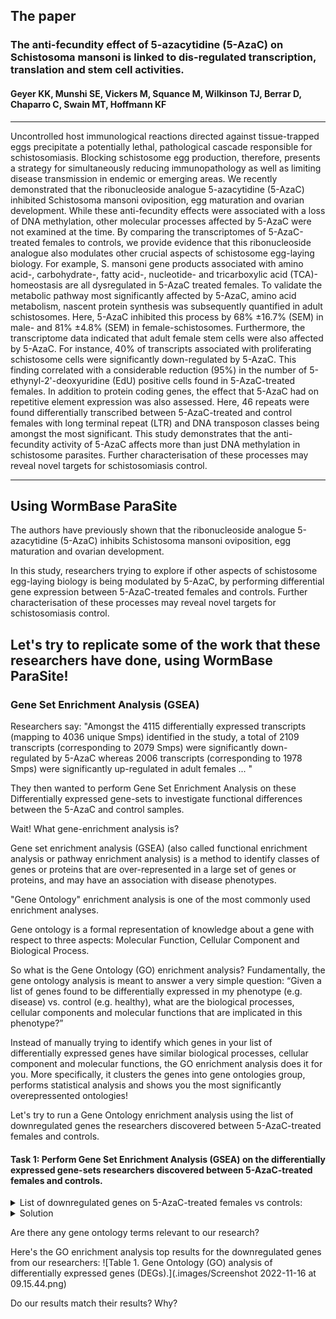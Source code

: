 ## The paper
### The anti-fecundity effect of 5-azacytidine (5-AzaC) on Schistosoma mansoni is linked to dis-regulated transcription, translation and stem cell activities.
#### Geyer KK, Munshi SE, Vickers M, Squance M, Wilkinson TJ, Berrar D, Chaparro C, Swain MT, Hoffmann KF
---
Uncontrolled host immunological reactions directed against tissue-trapped eggs precipitate a potentially lethal, pathological cascade responsible for schistosomiasis. Blocking schistosome egg production, therefore, presents a strategy for simultaneously reducing immunopathology as well as limiting disease transmission in endemic or emerging areas. We recently demonstrated that the ribonucleoside analogue 5-azacytidine (5-AzaC) inhibited Schistosoma mansoni oviposition, egg maturation and ovarian development. While these anti-fecundity effects were associated with a loss of DNA methylation, other molecular processes affected by 5-AzaC were not examined at the time. By comparing the transcriptomes of 5-AzaC-treated females to controls, we provide evidence that this ribonucleoside analogue also modulates other crucial aspects of schistosome egg-laying biology. For example, S. mansoni gene products associated with amino acid-, carbohydrate-, fatty acid-, nucleotide- and tricarboxylic acid (TCA)- homeostasis are all dysregulated in 5-AzaC treated females. To validate the metabolic pathway most significantly affected by 5-AzaC, amino acid metabolism, nascent protein synthesis was subsequently quantified in adult schistosomes. Here, 5-AzaC inhibited this process by 68% ±16.7% (SEM) in male- and 81% ±4.8% (SEM) in female-schistosomes. Furthermore, the transcriptome data indicated that adult female stem cells were also affected by 5-AzaC. For instance, 40% of transcripts associated with proliferating schistosome cells were significantly down-regulated by 5-AzaC. This finding correlated with a considerable reduction (95%) in the number of 5-ethynyl-2'-deoxyuridine (EdU) positive cells found in 5-AzaC-treated females. In addition to protein coding genes, the effect that 5-AzaC had on repetitive element expression was also assessed. Here, 46 repeats were found differentially transcribed between 5-AzaC-treated and control females with long terminal repeat (LTR) and DNA transposon classes being amongst the most significant. This study demonstrates that the anti-fecundity activity of 5-AzaC affects more than just DNA methylation in schistosome parasites. Further characterisation of these processes may reveal novel targets for schistosomiasis control.

---

## Using WormBase ParaSite

The authors have previously shown that the ribonucleoside analogue 5-azacytidine (5-AzaC) inhibits Schistosoma mansoni oviposition, egg maturation and ovarian development.

In this study, researchers trying to explore if other aspects of schistosome egg-laying biology is being modulated by 5-AzaC, by performing differential gene expression between 5-AzaC-treated females and controls. Further characterisation of these processes may reveal novel targets for schistosomiasis control.

Let's try to replicate some of the work that these researchers have done, using WormBase ParaSite!
---

### Gene Set Enrichment Analysis (GSEA)

Researchers say: "Amongst the 4115 differentially expressed transcripts (mapping to 4036 unique Smps) identified in the study, a total of 2109 transcripts (corresponding to 2079 Smps) were significantly down-regulated by 5-AzaC whereas 2006 transcripts (corresponding to 1978 Smps) were significantly up-regulated in adult females ... "

They then wanted to perform Gene Set Enrichment Analysis on these Differentially expressed gene-sets to investigate functional differences between the 5-AzaC and control samples.

Wait! What gene-enrichment analysis is?

Gene set enrichment analysis (GSEA) (also called functional enrichment analysis or pathway enrichment analysis) is a method to identify classes of genes or proteins that are over-represented in a large set of genes or proteins, and may have an association with disease phenotypes.

"Gene Ontology" enrichment analysis is one of the most commonly used enrichment analyses.

Gene ontology is a formal representation of knowledge about a gene with respect to three aspects:
Molecular Function, Cellular Component and Biological Process.

So what is the Gene Ontology (GO) enrichment analysis? Fundamentally, the gene ontology analysis is meant to answer a very simple question: “Given a list of genes found to be differentially expressed in my phenotype (e.g. disease) vs. control (e.g. healthy), what are the biological processes, cellular components and molecular functions that are implicated in this phenotype?”

Instead of manually trying to identify which genes in your list of differentially expressed genes have similar biological processes, cellular component and molecular functions, the GO enrichment analysis does it for you. More specifically, it clusters the genes into gene ontologies group, performs statistical analysis and shows you the most significantly overepressented ontologies!

Let's try to run a Gene Ontology enrichment analysis using the list of downregulated genes the researchers discovered between 5-AzaC-treated females and controls.

#### Task 1: Perform Gene Set Enrichment Analysis (GSEA) on the differentially expressed gene-sets researchers discovered between 5-AzaC-treated females and controls.

<details closed>
<summary>List of downregulated genes on 5-AzaC-treated females vs controls:</summary>
Smp_131770<br>
Smp_042150<br>
Smp_180620<br>
Smp_086530<br>
Smp_075800<br>
Smp_179170<br>
Smp_142800<br>
Smp_139240<br>
Smp_070240<br>
Smp_202610<br>
Smp_095520<br>
Smp_067060<br>
Smp_074450<br>
Smp_054300<br>
Smp_149170<br>
Smp_123880<br>
Smp_123540<br>
Smp_105410<br>
Smp_139160<br>
Smp_197370<br>
Smp_201060<br>
Smp_043270<br>
Smp_043250<br>
Smp_137700<br>
Smp_194910<br>
Smp_103610<br>
Smp_123830<br>
Smp_194980<br>
Smp_085180<br>
Smp_035290<br>
Smp_128940<br>
Smp_195180<br>
Smp_200800<br>
Smp_141500<br>
Smp_196840<br>
Smp_195190<br>
Smp_123270<br>
Smp_169200<br>
Smp_158750<br>
Smp_119050<br>
Smp_152580<br>
Smp_170630<br>
Smp_130250<br>
Smp_211020<br>
Smp_010550<br>
Smp_016490<br>
Smp_137720<br>
Smp_155570<br>
Smp_143270<br>
Smp_024180<br>
Smp_042720<br>
Smp_137150<br>
Smp_151220<br>
Smp_132480<br>
Smp_164550<br>
Smp_203440<br>
Smp_040680<br>
Smp_166020<br>
Smp_134620<br>
Smp_154180<br>
Smp_152630<br>
Smp_134130<br>
Smp_146760<br>
Smp_043390<br>
Smp_144910<br>
Smp_136620<br>
Smp_028870<br>
Smp_126420<br>
Smp_194280<br>
Smp_136730<br>
Smp_194050<br>
Smp_161930<br>
Smp_201600<br>
Smp_194860<br>
Smp_117560<br>
Smp_194830<br>
Smp_004710<br>
Smp_176930<br>
Smp_161220<br>
Smp_085010<br>
Smp_059530<br>
Smp_166530<br>
Smp_056460<br>
Smp_002600<br>
Smp_124750<br>
Smp_077610<br>
Smp_203190<br>
Smp_074460<br>
Smp_085840<br>
Smp_127240<br>
Smp_197400<br>
Smp_139970<br>
Smp_011680<br>
Smp_031190<br>
Smp_124050<br>
Smp_135070<br>
Smp_042120<br>
Smp_204390<br>
Smp_171190<br>
Smp_175820<br>
Smp_174810<br>
Smp_165480<br>
Smp_051400<br>
Smp_174510<br>
Smp_024180<br>
Smp_154970<br>
Smp_055780<br>
Smp_001100<br>
Smp_128460<br>
Smp_138360<br>
Smp_202260<br>
Smp_128860<br>
Smp_177100<br>
Smp_126120<br>
Smp_019350<br>
Smp_008610<br>
Smp_156230<br>
Smp_188580<br>
Smp_076400<br>
Smp_146050<br>
Smp_204260<br>
Smp_105450<br>
Smp_070100<br>
Smp_152990<br>
Smp_154670<br>
Smp_123780<br>
Smp_164590<br>
Smp_081920<br>
Smp_022450<br>
Smp_016600<br>
Smp_172520<br>
Smp_163170<br>
Smp_205270<br>
Smp_194970<br>
Smp_054160<br>
Smp_201700<br>
Smp_160830<br>
Smp_014570<br>
Smp_043650<br>
Smp_204050<br>
Smp_172180<br>
Smp_052230<br>
Smp_205300<br>
Smp_122870<br>
Smp_192780<br>
Smp_167830<br>
Smp_161240<br>
Smp_104270<br>
Smp_159920<br>
Smp_212780<br>
Smp_004420<br>
Smp_174530<br>
Smp_203030<br>
Smp_160880<br>
Smp_125250<br>
Smp_181070<br>
Smp_043290<br>
Smp_176120<br>
Smp_161920<br>
Smp_126540<br>
Smp_155580<br>
Smp_204040<br>
Smp_187140<br>
Smp_121660<br>
Smp_023290<br>
Smp_025380<br>
Smp_153070<br>
Smp_163630<br>
Smp_142490<br>
Smp_013950<br>
Smp_134210<br>
Smp_155080<br>
Smp_068180<br>
Smp_011990<br>
Smp_175390<br>
Smp_142980<br>
Smp_154190<br>
Smp_136760<br>
Smp_137140<br>
Smp_131830<br>
Smp_146480<br>
Smp_089730<br>
Smp_187070<br>
Smp_123010<br>
Smp_097490<br>
Smp_153550<br>
Smp_202970<br>
Smp_015100<br>
Smp_170280<br>
Smp_012380<br>
Smp_204050<br>
Smp_096480<br>
Smp_130100<br>
Smp_194090<br>
Smp_153930<br>
Smp_127170<br>
Smp_123790<br>
Smp_162500<br>
Smp_086470<br>
Smp_200240<br>
Smp_106010<br>
Smp_094500<br>
Smp_141680<br>
Smp_013040<br>
Smp_140610<br>
Smp_198900<br>
Smp_204880<br>
Smp_105370<br>
Smp_005720<br>
Smp_203160<br>
Smp_146430<br>
Smp_099770<br>
Smp_124370<br>
Smp_131840<br>
Smp_151210<br>
Smp_169260<br>
Smp_028840<br>
Smp_053900<br>
Smp_123080<br>
Smp_167910<br>
Smp_200110<br>
Smp_129480<br>
Smp_153360<br>
Smp_202130<br>
Smp_074430<br>
Smp_036470<br>
Smp_105420<br>
Smp_212710<br>
Smp_194300<br>
Smp_127370<br>
Smp_123820<br>
Smp_129090<br>
Smp_078690<br>
Smp_147680<br>
Smp_126220<br>
Smp_125200<br>
Smp_147670<br>
Smp_028490<br>
Smp_146180<br>
Smp_062560<br>
Smp_052880<br>
Smp_035040<br>
Smp_129230<br>
Smp_145020<br>
Smp_172590<br>
Smp_176020<br>
Smp_005960<br>
Smp_142970<br>
Smp_203130<br>
Smp_212450<br>
Smp_075390<br>
Smp_154600<br>
Smp_083800<br>
Smp_026230<br>
Smp_156960<br>
Smp_132740<br>
Smp_121930<br>
Smp_163710<br>
Smp_141030<br>
Smp_132670<br>
Smp_019310<br>
Smp_158240<br>
Smp_118560<br>
Smp_214180<br>
Smp_011830<br>
Smp_063680<br>
Smp_009760<br>
Smp_071610<br>
Smp_135390<br>
Smp_134980<br>
Smp_047460<br>
Smp_086480<br>
Smp_122630<br>
Smp_127880<br>
Smp_046800<br>
Smp_040510<br>
Smp_050390<br>
Smp_127200<br>
Smp_031300<br>
Smp_126120<br>
Smp_169220<br>
Smp_143800<br>
Smp_055260<br>
Smp_000820<br>
Smp_156930<br>
Smp_180650<br>
Smp_164320<br>
Smp_156770<br>
Smp_081430<br>
Smp_200450<br>
Smp_137750<br>
Smp_124020<br>
Smp_208030<br>
Smp_131890<br>
Smp_168730<br>
Smp_024650<br>
Smp_154410<br>
Smp_097740<br>
Smp_198890<br>
Smp_006730<br>
Smp_077720<br>
Smp_068280<br>
Smp_203580<br>
Smp_124000<br>
Smp_167270<br>
Smp_196920<br>
Smp_068500<br>
Smp_084270<br>
Smp_152910<br>
Smp_028670<br>
Smp_057860<br>
Smp_149560<br>
Smp_141610<br>
Smp_152590<br>
Smp_146460<br>
Smp_171780<br>
Smp_157690<br>
Smp_142160<br>
Smp_154360<br>
Smp_166610<br>
Smp_116760<br>
Smp_163160<br>
Smp_156590<br>
Smp_000170<br>
Smp_125020<br>
Smp_121950<br>
Smp_057410<br>
Smp_169890<br>
Smp_024810<br>
Smp_168980<br>
Smp_050220<br>
Smp_152410<br>
Smp_030260<br>
Smp_050520<br>
Smp_000500<br>
Smp_077880<br>
Smp_182780<br>
Smp_162480<br>
Smp_018250<br>
Smp_151590<br>
Smp_168990<br>
Smp_002150<br>
Smp_121920<br>
Smp_156790<br>
Smp_197750<br>
Smp_068840<br>
Smp_152490<br>
Smp_020070<br>
Smp_134040<br>
Smp_012000<br>
Smp_200410<br>
Smp_200190<br>
Smp_102400<br>
Smp_163550<br>
Smp_164170<br>
Smp_082370<br>
Smp_149550<br>
Smp_011180<br>
Smp_198400<br>
Smp_012930<br>
Smp_143300<br>
Smp_085540<br>
Smp_105020<br>
Smp_072250<br>
Smp_145110<br>
Smp_038960<br>
Smp_135290<br>
Smp_131370<br>
Smp_161210<br>
Smp_041540<br>
Smp_096420<br>
Smp_146750<br>
Smp_146720<br>
Smp_147060<br>
Smp_083940<br>
Smp_134550<br>
Smp_038950<br>
Smp_194960<br>
Smp_098710<br>
Smp_143810<br>
Smp_019030<br>
Smp_089220<br>
Smp_211270<br>
Smp_213900<br>
Smp_005740<br>
Smp_153100<br>
Smp_201250<br>
Smp_083770<br>
Smp_022400<br>
Smp_196830<br>
Smp_187010<br>
Smp_129490<br>
Smp_129900<br>
Smp_044060<br>
Smp_105220<br>
Smp_162740<br>
Smp_025860<br>
Smp_153700<br>
Smp_200460<br>
Smp_003440<br>
Smp_056560<br>
Smp_062070<br>
Smp_140140<br>
Smp_141910<br>
Smp_133580<br>
Smp_013040<br>
Smp_174700<br>
Smp_083580<br>
Smp_169930<br>
Smp_101970<br>
Smp_058470<br>
Smp_149400<br>
Smp_211310<br>
Smp_148040<br>
Smp_176710<br>
Smp_154390<br>
Smp_194710<br>
Smp_200060<br>
Smp_123780<br>
Smp_149860<br>
Smp_128370<br>
Smp_077860<br>
Smp_132390<br>
Smp_073270<br>
Smp_170150<br>
Smp_175980<br>
Smp_187410<br>
Smp_161340<br>
Smp_194720<br>
Smp_152050<br>
Smp_149590<br>
Smp_003230<br>
Smp_043420<br>
Smp_035260<br>
Smp_000260<br>
Smp_203800<br>
Smp_204920<br>
Smp_131470<br>
Smp_205410<br>
Smp_032970<br>
Smp_036010<br>
Smp_180600<br>
Smp_204150<br>
Smp_144860<br>
Smp_193610<br>
Smp_144310<br>
Smp_152150<br>
Smp_044010<br>
Smp_203380<br>
Smp_148080<br>
Smp_179320<br>
Smp_167340<br>
Smp_170550<br>
Smp_153480<br>
Smp_172500<br>
Smp_073280<br>
Smp_084010<br>
Smp_074710<br>
Smp_007960<br>
Smp_080360<br>
Smp_164400<br>
Smp_151850<br>
Smp_035270<br>
Smp_123730<br>
Smp_140170<br>
Smp_163380<br>
Smp_139620<br>
Smp_153110<br>
Smp_167610<br>
Smp_044750<br>
Smp_157380<br>
Smp_111980<br>
Smp_198930<br>
Smp_132710<br>
Smp_068530<br>
Smp_200310<br>
Smp_138260<br>
Smp_139700<br>
Smp_078720<br>
Smp_045200<br>
Smp_206140<br>
Smp_173290<br>
Smp_181530<br>
Smp_198050<br>
Smp_089320<br>
Smp_174920<br>
Smp_185360<br>
Smp_162830<br>
Smp_154730<br>
Smp_180240<br>
Smp_199290<br>
Smp_042550<br>
Smp_202450<br>
Smp_136550<br>
Smp_131050<br>
Smp_128110<br>
Smp_195060<br>
Smp_133600<br>
Smp_059170<br>
Smp_018690<br>
Smp_007690<br>
Smp_086330<br>
Smp_076370<br>
Smp_092020<br>
Smp_192110<br>
Smp_132840<br>
Smp_019210<br>
Smp_124240<br>
Smp_108640<br>
Smp_170430<br>
Smp_070380<br>
Smp_187190<br>
Smp_072330<br>
Smp_124290<br>
Smp_164630<br>
Smp_043030<br>
Smp_017610<br>
Smp_154760<br>
Smp_074150<br>
Smp_125220<br>
Smp_153600<br>
Smp_075500<br>
Smp_136830<br>
Smp_150220<br>
Smp_133210<br>
Smp_155540<br>
Smp_201030<br>
Smp_023570<br>
Smp_130950<br>
Smp_205860<br>
Smp_019610<br>
Smp_005350<br>
Smp_074900<br>
Smp_086190<br>
Smp_104970<br>
Smp_000190<br>
Smp_015020<br>
Smp_091820<br>
Smp_163700<br>
Smp_158110<br>
Smp_062760<br>
Smp_055740<br>
Smp_009780<br>
Smp_152680<br>
Smp_205600<br>
Smp_123860<br>
Smp_136110<br>
Smp_162320<br>
Smp_201230<br>
Smp_124210<br>
Smp_073340<br>
Smp_000320<br>
Smp_038970<br>
Smp_049850<br>
Smp_162110<br>
Smp_077850<br>
Smp_181160<br>
Smp_102210<br>
Smp_204360<br>
Smp_021190<br>
Smp_205340<br>
Smp_145130<br>
Smp_147320<br>
Smp_166350<br>
Smp_074430<br>
Smp_139770<br>
Smp_090080<br>
Smp_198060<br>
Smp_128580<br>
Smp_158520<br>
Smp_155840<br>
Smp_169150<br>
Smp_124210<br>
Smp_098550<br>
Smp_172980<br>
Smp_020840<br>
Smp_170380<br>
Smp_151500<br>
Smp_144790<br>
Smp_155410<br>
Smp_136710<br>
Smp_005880<br>
Smp_135820<br>
Smp_136020<br>
Smp_057210<br>
Smp_174630<br>
Smp_038030<br>
Smp_173630<br>
Smp_111340<br>
Smp_159490<br>
Smp_175020<br>
Smp_206200<br>
Smp_134390<br>
Smp_079240<br>
Smp_131600<br>
Smp_158150<br>
Smp_201840<br>
Smp_065610<br>
Smp_143680<br>
Smp_057950<br>
Smp_140460<br>
Smp_155050<br>
Smp_154680<br>
Smp_089200<br>
Smp_206290<br>
Smp_194490<br>
Smp_123200<br>
Smp_143830<br>
Smp_024290<br>
Smp_160300<br>
Smp_165750<br>
Smp_168140<br>
Smp_017730<br>
Smp_201210<br>
Smp_043260<br>
Smp_150060<br>
Smp_197860<br>
Smp_082580<br>
Smp_020340<br>
Smp_123110<br>
Smp_198560<br>
Smp_091770<br>
Smp_164380<br>
Smp_063330<br>
Smp_075350<br>
Smp_019420<br>
Smp_025830<br>
Smp_205690<br>
Smp_093580<br>
Smp_020540<br>
Smp_205720<br>
Smp_138470<br>
Smp_152150<br>
Smp_114660<br>
Smp_150350<br>
Smp_144260<br>
Smp_035250<br>
Smp_210440<br>
Smp_165940<br>
Smp_056970<br>
Smp_008320<br>
Smp_083240<br>
Smp_151120<br>
Smp_136480<br>
Smp_056290<br>
Smp_026810<br>
Smp_201030<br>
Smp_137940<br>
Smp_165260<br>
Smp_128060<br>
Smp_017420<br>
Smp_149170<br>
Smp_124740<br>
Smp_179600<br>
Smp_068510<br>
Smp_204800<br>
Smp_071050<br>
Smp_137550<br>
Smp_212790<br>
Smp_140130<br>
Smp_144510<br>
Smp_180810<br>
Smp_022070<br>
Smp_072500<br>
Smp_172530<br>
Smp_070020<br>
Smp_139290<br>
Smp_157670<br>
Smp_169460<br>
Smp_154140<br>
Smp_095360<br>
Smp_213910<br>
Smp_135040<br>
Smp_137610<br>
Smp_145540<br>
Smp_056700<br>
Smp_000755<br>
Smp_145210<br>
Smp_153990<br>
Smp_003280<br>
Smp_066820<br>
Smp_083430<br>
Smp_006860<br>
Smp_018880<br>
Smp_087760<br>
Smp_068700<br>
Smp_194610<br>
Smp_088920<br>
Smp_170820<br>
Smp_131980<br>
Smp_157760<br>
Smp_058380<br>
Smp_199540<br>
Smp_125210<br>
Smp_051290<br>
Smp_064460<br>
Smp_121070<br>
Smp_039130<br>
Smp_194780<br>
Smp_161630<br>
Smp_054170<br>
Smp_045220<br>
Smp_035210<br>
Smp_210100<br>
Smp_214210<br>
Smp_093780<br>
Smp_166860<br>
Smp_205770<br>
Smp_000660<br>
Smp_033620<br>
Smp_159600<br>
Smp_070540<br>
Smp_085290<br>
Smp_032640<br>
Smp_012440<br>
Smp_002840<br>
Smp_146600<br>
Smp_042140<br>
Smp_096790<br>
Smp_030370<br>
Smp_171820<br>
Smp_024870<br>
Smp_134180<br>
Smp_155890<br>
Smp_147890<br>
Smp_156910<br>
Smp_007000<br>
Smp_137450<br>
Smp_132630<br>
Smp_065210<br>
Smp_146250<br>
Smp_166490<br>
Smp_102430<br>
Smp_016780<br>
Smp_079800<br>
Smp_049270<br>
Smp_013930<br>
Smp_129380<br>
Smp_122630<br>
Smp_141450<br>
Smp_122860<br>
Smp_017880<br>
Smp_018670<br>
Smp_020770<br>
Smp_128760<br>
Smp_156150<br>
Smp_043220<br>
Smp_169000<br>
Smp_170020<br>
Smp_025370<br>
Smp_049520<br>
Smp_024110<br>
Smp_142050<br>
Smp_042020<br>
Smp_096290<br>
Smp_031770<br>
Smp_004690<br>
Smp_151960<br>
Smp_015670<br>
Smp_083730<br>
Smp_073400<br>
Smp_006040<br>
Smp_131470<br>
Smp_204010<br>
Smp_132080<br>
Smp_031530<br>
Smp_155610<br>
Smp_075430<br>
Smp_032520<br>
Smp_204780<br>
Smp_146970<br>
Smp_199160<br>
Smp_125130<br>
Smp_078230<br>
Smp_154000<br>
Smp_141420<br>
Smp_048420<br>
Smp_058080<br>
Smp_214190<br>
Smp_041550<br>
Smp_011560<br>
Smp_166910<br>
Smp_136920<br>
Smp_204300<br>
Smp_093620<br>
Smp_089000<br>
Smp_029670<br>
Smp_018870<br>
Smp_155900<br>
Smp_129220<br>
Smp_009230<br>
Smp_074000<br>
Smp_148470<br>
Smp_214060<br>
Smp_008360<br>
Smp_090220<br>
Smp_123720<br>
Smp_145910<br>
Smp_055630<br>
Smp_204070<br>
Smp_094950<br>
Smp_127280<br>
Smp_053760<br>
Smp_010820<br>
Smp_063520<br>
Smp_125800<br>
Smp_131080<br>
Smp_047400<br>
Smp_124520<br>
Smp_131460<br>
Smp_167460<br>
Smp_193010<br>
Smp_031430<br>
Smp_023010<br>
Smp_086860<br>
Smp_082420<br>
Smp_042160<br>
Smp_205630<br>
Smp_146730<br>
Smp_013440<br>
Smp_200150<br>
Smp_167160<br>
Smp_007760<br>
Smp_176260<br>
Smp_047100<br>
Smp_156820<br>
Smp_140850<br>
Smp_138150<br>
Smp_176050<br>
Smp_125350<br>
Smp_142900<br>
Smp_143770<br>
Smp_023840<br>
Smp_149390<br>
Smp_077980<br>
Smp_163720<br>
Smp_204400<br>
Smp_017860<br>
Smp_094710<br>
Smp_146010<br>
Smp_088090<br>
Smp_062420<br>
Smp_172960<br>
Smp_152940<br>
Smp_122500<br>
Smp_131410<br>
Smp_131490<br>
Smp_151780<br>
Smp_131690<br>
Smp_090520<br>
Smp_119170<br>
Smp_117920<br>
Smp_147510<br>
Smp_167490<br>
Smp_080730<br>
Smp_070030<br>
Smp_016240<br>
Smp_120700<br>
Smp_001280<br>
Smp_197830<br>
Smp_021920<br>
Smp_161790<br>
Smp_173610<br>
Smp_172250<br>
Smp_185420<br>
Smp_091750<br>
Smp_197020<br>
Smp_000850<br>
Smp_179710<br>
Smp_098850<br>
Smp_179810<br>
Smp_129350<br>
Smp_033370<br>
Smp_194770<br>
Smp_133840<br>
Smp_015980<br>
Smp_147470<br>
Smp_042340<br>
Smp_019820<br>
Smp_213440<br>
Smp_053300<br>
Smp_034410<br>
Smp_139400<br>
Smp_128220<br>
Smp_148390<br>
Smp_052470<br>
Smp_153390<br>
Smp_098610<br>
Smp_074560<br>
Smp_138080<br>
Smp_045300<br>
Smp_045550<br>
Smp_006840<br>
Smp_117170<br>
Smp_151230<br>
Smp_085110<br>
Smp_030000<br>
Smp_209040<br>
Smp_187770<br>
Smp_077920<br>
Smp_210500<br>
Smp_136310<br>
Smp_107700<br>
Smp_204050<br>
Smp_054010<br>
Smp_048030<br>
Smp_036950<br>
Smp_152020<br>
Smp_130070<br>
Smp_022890<br>
Smp_147050<br>
Smp_001000<br>
Smp_146840<br>
Smp_205760<br>
Smp_154080<br>
Smp_184370<br>
Smp_143340<br>
Smp_124040<br>
Smp_048240<br>
Smp_005500<br>
Smp_046280<br>
Smp_089570<br>
Smp_144050<br>
Smp_128480<br>
Smp_089670<br>
Smp_015730<br>
Smp_203830<br>
Smp_143710<br>
Smp_079770<br>
Smp_123290<br>
Smp_095010<br>
Smp_160360<br>
Smp_199210<br>
Smp_063930<br>
Smp_131220<br>
Smp_090790<br>
Smp_124070<br>
Smp_149320<br>
Smp_072080<br>
Smp_164480<br>
Smp_088950<br>
Smp_144770<br>
Smp_052990<br>
Smp_190390<br>
Smp_106390<br>
Smp_160740<br>
Smp_149780<br>
Smp_144590<br>
Smp_046630<br>
Smp_027430<br>
Smp_089270<br>
Smp_047020<br>
Smp_134140<br>
Smp_127670<br>
Smp_167730<br>
Smp_166690<br>
Smp_156540<br>
Smp_112930<br>
Smp_004080<br>
Smp_201150<br>
Smp_096760<br>
Smp_078590<br>
Smp_060660<br>
Smp_156320<br>
Smp_167310<br>
Smp_155320<br>
Smp_159400<br>
Smp_164950<br>
Smp_144110<br>
Smp_193350<br>
Smp_201730<br>
Smp_007450<br>
Smp_201130<br>
Smp_046810<br>
Smp_087550<br>
Smp_180320<br>
Smp_108390<br>
Smp_143730<br>
Smp_124020<br>
Smp_213580<br>
Smp_160550<br>
Smp_180280<br>
Smp_043150<br>
Smp_200510<br>
Smp_092460<br>
Smp_143460<br>
Smp_169420<br>
Smp_011270<br>
Smp_181700<br>
Smp_004190<br>
Smp_211180<br>
Smp_146280<br>
Smp_059980<br>
Smp_110040<br>
Smp_165440<br>
Smp_032490<br>
Smp_085410<br>
Smp_072660<br>
Smp_046290<br>
Smp_040190<br>
Smp_179460<br>
Smp_159090<br>
Smp_033040<br>
Smp_202690<br>
Smp_129270<br>
Smp_075360<br>
Smp_032500<br>
Smp_155930<br>
Smp_174540<br>
Smp_144130<br>
Smp_150880<br>
Smp_126290<br>
Smp_153960<br>
Smp_146260<br>
Smp_132070<br>
Smp_043120<br>
Smp_121190<br>
Smp_012560<br>
Smp_164140<br>
Smp_148100<br>
Smp_069130<br>
Smp_091460<br>
Smp_145720<br>
Smp_009600<br>
Smp_077180<br>
Smp_079230<br>
Smp_163240<br>
Smp_200090<br>
Smp_039620<br>
Smp_176410<br>
Smp_170340<br>
Smp_155120<br>
Smp_069400<br>
Smp_145460<br>
Smp_096390<br>
Smp_180200<br>
Smp_072340<br>
Smp_054840<br>
Smp_152090<br>
Smp_004820<br>
Smp_203780<br>
Smp_154560<br>
Smp_102190<br>
Smp_147500<br>
Smp_139030<br>
Smp_047620<br>
Smp_162510<br>
Smp_189290<br>
Smp_130580<br>
Smp_145490<br>
Smp_002930<br>
Smp_046600<br>
Smp_044580<br>
Smp_157070<br>
Smp_180950<br>
Smp_137710<br>
Smp_159760<br>
Smp_041970<br>
Smp_088270<br>
Smp_124390<br>
Smp_148810<br>
Smp_175070<br>
Smp_145140<br>
Smp_006720<br>
Smp_079560<br>
Smp_083220<br>
Smp_045010<br>
Smp_137190<br>
Smp_129390<br>
Smp_158510<br>
Smp_145920<br>
Smp_059250<br>
Smp_075400<br>
Smp_149120<br>
Smp_165800<br>
Smp_019060<br>
Smp_170560<br>
Smp_059570<br>
Smp_134490<br>
Smp_003610<br>
Smp_192570<br>
Smp_163930<br>
Smp_074140<br>
Smp_146160<br>
Smp_094140<br>
Smp_146790<br>
Smp_054070<br>
Smp_170640<br>
Smp_136200<br>
Smp_210110<br>
Smp_199740<br>
Smp_180890<br>
Smp_144220<br>
Smp_132040<br>
Smp_212570<br>
Smp_150460<br>
Smp_141490<br>
Smp_151060<br>
Smp_212380<br>
Smp_168140<br>
Smp_198850<br>
Smp_033200<br>
Smp_198960<br>
Smp_197450<br>
Smp_030300<br>
Smp_018290<br>
Smp_105360<br>
Smp_171090<br>
Smp_085990<br>
Smp_168550<br>
Smp_085150<br>
Smp_113200<br>
Smp_041460<br>
Smp_213420<br>
Smp_034420<br>
Smp_064150<br>
Smp_004780<br>
Smp_131020<br>
Smp_164760<br>
Smp_199120<br>
Smp_066900<br>
Smp_136590<br>
Smp_135280<br>
Smp_137990<br>
Smp_004550<br>
Smp_172340<br>
Smp_072190<br>
Smp_158640<br>
Smp_176000<br>
Smp_024140<br>
Smp_159230<br>
Smp_174260<br>
Smp_143980<br>
Smp_055440<br>
Smp_144450<br>
Smp_155240<br>
Smp_145040<br>
Smp_083380<br>
Smp_173030<br>
Smp_123670<br>
Smp_081190<br>
Smp_094880<br>
Smp_022340<br>
Smp_064380<br>
Smp_023830<br>
Smp_152710<br>
Smp_144430<br>
Smp_081700<br>
Smp_126990<br>
Smp_101100<br>
Smp_190970<br>
Smp_103810<br>
Smp_134440<br>
Smp_127030<br>
Smp_158320<br>
Smp_021590<br>
Smp_053800<br>
Smp_048830<br>
Smp_118100<br>
Smp_130750<br>
Smp_141700<br>
Smp_141510<br>
Smp_133740<br>
Smp_074390<br>
Smp_144960<br>
Smp_166390<br>
Smp_153780<br>
Smp_120390<br>
Smp_007550<br>
Smp_068680<br>
Smp_163950<br>
Smp_132280<br>
Smp_128810<br>
Smp_176820<br>
Smp_151790<br>
Smp_185180<br>
Smp_030220<br>
Smp_007270<br>
Smp_166560<br>
Smp_078750<br>
Smp_072740<br>
Smp_136560<br>
Smp_173770<br>
Smp_103930<br>
Smp_044970<br>
Smp_044000<br>
Smp_169180<br>
Smp_129820<br>
Smp_153520<br>
Smp_155850<br>
Smp_159050<br>
Smp_034850<br>
Smp_176130<br>
Smp_143410<br>
Smp_154160<br>
Smp_194360<br>
Smp_051930<br>
Smp_143490<br>
Smp_075420<br>
Smp_089460<br>
Smp_074080<br>
Smp_007960<br>
Smp_070780<br>
Smp_012780<br>
Smp_032950<br>
Smp_156610<br>
Smp_180190<br>
Smp_133550<br>
Smp_082810<br>
Smp_175840<br>
Smp_109090<br>
Smp_042400<br>
Smp_196020<br>
Smp_210320<br>
Smp_150740<br>
Smp_143840<br>
Smp_164440<br>
Smp_158960<br>
Smp_018760<br>
Smp_012560<br>
Smp_123490<br>
Smp_008660<br>
Smp_067500<br>
Smp_174910<br>
Smp_139230<br>
Smp_181270<br>
Smp_156530<br>
Smp_099800<br>
Smp_054800<br>
Smp_169870<br>
Smp_169970<br>
Smp_135210<br>
Smp_172610<br>
Smp_026030<br>
Smp_151560<br>
Smp_135380<br>
Smp_203290<br>
Smp_121390<br>
Smp_162620<br>
Smp_145090<br>
Smp_126320<br>
Smp_051920<br>
Smp_006760<br>
Smp_076580<br>
Smp_001430<br>
Smp_023860<br>
Smp_082710<br>
Smp_203810<br>
Smp_173150<br>
Smp_184780<br>
Smp_141980<br>
Smp_165170<br>
Smp_133490<br>
Smp_037230<br>
Smp_058190<br>
Smp_167450<br>
Smp_123280<br>
Smp_174240<br>
Smp_129960<br>
Smp_127500<br>
Smp_132930<br>
Smp_197530<br>
Smp_166770<br>
Smp_036400<br>
Smp_146810<br>
Smp_004440<br>
Smp_082300<br>
Smp_162340<br>
Smp_009310<br>
Smp_156410<br>
Smp_079050<br>
Smp_120320<br>
Smp_018150<br>
Smp_139200<br>
Smp_183710<br>
Smp_169700<br>
Smp_006060<br>
Smp_016630<br>
Smp_072800<br>
Smp_167190<br>
Smp_202650<br>
Smp_153730<br>
Smp_159570<br>
Smp_140800<br>
Smp_082030<br>
Smp_151420<br>
Smp_149040<br>
Smp_059350<br>
Smp_185800<br>
Smp_177790<br>
Smp_075470<br>
Smp_176310<br>
Smp_151310<br>
Smp_176200<br>
Smp_160590<br>
Smp_158360<br>
Smp_104110<br>
Smp_065150<br>
Smp_141010<br>
Smp_125240<br>
Smp_028620<br>
Smp_027920<br>
Smp_013860<br>
Smp_139730<br>
Smp_045040<br>
Smp_175330<br>
Smp_056390<br>
Smp_134590<br>
Smp_131810<br>
Smp_055200<br>
Smp_033670<br>
Smp_084910<br>
Smp_146910<br>
Smp_131790<br>
Smp_000270<br>
Smp_041430<br>
Smp_174340<br>
Smp_181060<br>
Smp_013970<br>
Smp_205060<br>
Smp_155990<br>
Smp_166150<br>
Smp_093210<br>
Smp_147410<br>
Smp_008070<br>
Smp_043670<br>
Smp_042910<br>
Smp_137410<br>
Smp_169560<br>
Smp_158600<br>
Smp_174410<br>
Smp_051360<br>
Smp_100540<br>
Smp_167500<br>
Smp_149460<br>
Smp_136800<br>
Smp_038100<br>
Smp_134430<br>
Smp_032260<br>
Smp_047060<br>
Smp_064330<br>
Smp_174130<br>
Smp_175750<br>
Smp_152800<br>
Smp_179610<br>
Smp_048430<br>
Smp_126470<br>
Smp_053230<br>
Smp_153660<br>
Smp_070600<br>
Smp_013630<br>
Smp_156850<br>
Smp_049550<br>
Smp_036020<br>
Smp_084600<br>
Smp_157240<br>
Smp_159420<br>
Smp_164960<br>
Smp_070190<br>
Smp_102820<br>
Smp_022460<br>
Smp_056360<br>
Smp_019010<br>
Smp_149740<br>
Smp_030440<br>
Smp_144970<br>
Smp_034660<br>
Smp_001950<br>
Smp_095620<br>
Smp_092750<br>
Smp_050760<br>
Smp_090010<br>
Smp_007960<br>
Smp_198820<br>
Smp_161680<br>
Smp_086910<br>
Smp_090120<br>
Smp_132450<br>
Smp_140680<br>
Smp_163130<br>
Smp_036660<br>
Smp_049150<br>
Smp_005010<br>
Smp_128000<br>
Smp_180630<br>
Smp_147000<br>
Smp_208060<br>
Smp_059790<br>
Smp_140290<br>
Smp_119980<br>
Smp_041980<br>
Smp_092490<br>
Smp_094250<br>
Smp_096020<br>
Smp_057530<br>
Smp_002740<br>
Smp_047370<br>
Smp_181460<br>
Smp_079480<br>
Smp_146970<br>
Smp_159450<br>
Smp_079700<br>
Smp_199390<br>
Smp_130480<br>
Smp_123650<br>
Smp_044260<br>
Smp_125510<br>
Smp_165220<br>
Smp_054770<br>
Smp_124420<br>
Smp_036940<br>
Smp_058990<br>
Smp_172740<br>
Smp_049250<br>
Smp_167590<br>
Smp_140430<br>
Smp_097620<br>
Smp_071000<br>
Smp_038330<br>
Smp_027480<br>
Smp_108600<br>
Smp_202800<br>
Smp_210370<br>
Smp_050590<br>
Smp_160890<br>
Smp_130260<br>
Smp_058850<br>
Smp_203100<br>
Smp_088570<br>
Smp_008490<br>
Smp_212530<br>
Smp_077230<br>
Smp_146140<br>
Smp_039980<br>
Smp_055190<br>
Smp_085240<br>
Smp_035200<br>
Smp_124950<br>
Smp_017660<br>
Smp_200230<br>
Smp_102960<br>
Smp_013200<br>
Smp_127650<br>
Smp_172810<br>
Smp_075000<br>
Smp_173780<br>
Smp_055990<br>
Smp_147460<br>
Smp_148790<br>
Smp_145510<br>
Smp_070760<br>
Smp_176510<br>
Smp_022410<br>
Smp_011830<br>
Smp_181050<br>
Smp_168630<br>
Smp_145320<br>
Smp_016870<br>
Smp_042680<br>
Smp_147070<br>
Smp_130620<br>
Smp_169090<br>
Smp_146440<br>
Smp_172110<br>
Smp_139810<br>
Smp_102510<br>
Smp_024820<br>
Smp_158550<br>
Smp_184760<br>
Smp_025030<br>
Smp_131780<br>
Smp_098340<br>
Smp_103010<br>
Smp_008710<br>
Smp_082570<br>
Smp_125740<br>
Smp_080920<br>
Smp_131250<br>
Smp_199400<br>
Smp_106930<br>
Smp_077030<br>
Smp_066260<br>
Smp_033540<br>
Smp_058160<br>
Smp_141220<br>
Smp_079220<br>
Smp_158620<br>
Smp_195140<br>
Smp_024030<br>
Smp_055210<br>
Smp_105100<br>
Smp_052810<br>
Smp_154830<br>
Smp_129920<br>
Smp_037780<br>
Smp_147630<br>
Smp_140360<br>
Smp_005520<br>
Smp_045560<br>
Smp_039810<br>
Smp_014170<br>
Smp_062630<br>
Smp_156460<br>
Smp_096720<br>
Smp_149440<br>
Smp_187110<br>
Smp_129060<br>
Smp_026560<br>
Smp_165070<br>
Smp_148450<br>
Smp_159740<br>
Smp_082620<br>
Smp_165210<br>
Smp_104110<br>
Smp_126050<br>
Smp_037120<br>
Smp_071630<br>
Smp_155390<br>
Smp_160500<br>
Smp_001040<br>
Smp_210730<br>
Smp_173540<br>
Smp_137590<br>
Smp_020050<br>
Smp_004060<br>
Smp_010100<br>
Smp_198690<br>
Smp_149880<br>
Smp_018170<br>
Smp_003990<br>
Smp_124250<br>
Smp_011120<br>
Smp_033990<br>
Smp_212350<br>
Smp_041830<br>
Smp_043990<br>
Smp_048310<br>
Smp_097740<br>
Smp_125480<br>
Smp_068110<br>
Smp_197410<br>
Smp_210640<br>
Smp_000100<br>
Smp_046910<br>
Smp_124450<br>
Smp_186670<br>
Smp_074700<br>
Smp_076590<br>
Smp_180750<br>
Smp_175960<br>
Smp_157360<br>
Smp_073930<br>
Smp_133360<br>
Smp_082240<br>
Smp_136770<br>
Smp_035160<br>
Smp_087250<br>
Smp_028100<br>
Smp_037380<br>
Smp_019760<br>
Smp_022630<br>
Smp_174720<br>
Smp_137160<br>
Smp_149010<br>
Smp_006350<br>
Smp_128690<br>
Smp_138900<br>
Smp_017830<br>
Smp_104660<br>
Smp_068710<br>
Smp_071140<br>
Smp_086760<br>
Smp_098740<br>
Smp_089240<br>
Smp_194590<br>
Smp_049390<br>
Smp_042590<br>
Smp_008440<br>
Smp_103740<br>
Smp_175590<br>
Smp_080520<br>
Smp_214130<br>
Smp_065280<br>
Smp_175900<br>
Smp_133250<br>
Smp_066940<br>
Smp_103320<br>
Smp_096910<br>
Smp_204750<br>
Smp_000880<br>
Smp_013870<br>
Smp_145420<br>
Smp_030730<br>
Smp_093840<br>
Smp_142640<br>
Smp_000390<br>
Smp_024370<br>
Smp_067400<br>
Smp_138880<br>
Smp_175420<br>
Smp_168050<br>
Smp_003110<br>
Smp_064860<br>
Smp_054310<br>
Smp_146970<br>
Smp_026910<br>
Smp_025440<br>
Smp_126940<br>
Smp_176080<br>
Smp_179160<br>
Smp_210860<br>
Smp_196180<br>
Smp_161820<br>
Smp_040130<br>
Smp_162890<br>
Smp_163640<br>
Smp_121440<br>
Smp_122860<br>
Smp_170110<br>
Smp_030330<br>
Smp_173800<br>
Smp_131380<br>
Smp_176940<br>
Smp_179490<br>
Smp_136470<br>
Smp_212100<br>
Smp_079950<br>
Smp_007300<br>
Smp_093930<br>
Smp_028170<br>
Smp_054220<br>
Smp_125760<br>
Smp_185230<br>
Smp_099870<br>
Smp_049580<br>
Smp_194820<br>
Smp_029230<br>
Smp_135490<br>
Smp_163680<br>
Smp_127690<br>
Smp_066960<br>
Smp_139080<br>
Smp_031590<br>
Smp_124410<br>
Smp_127190<br>
Smp_121610<br>
Smp_006230<br>
Smp_175360<br>
Smp_156670<br>
Smp_066620<br>
Smp_140480<br>
Smp_104390<br>
Smp_174620<br>
Smp_069240<br>
Smp_142620<br>
Smp_133270<br>
Smp_014010<br>
Smp_150130<br>
Smp_171300<br>
Smp_185930<br>
Smp_050250<br>
Smp_151100<br>
Smp_066730<br>
Smp_146730<br>
Smp_043110<br>
Smp_145290<br>
Smp_165850<br>
Smp_014780<br>
Smp_142490<br>
Smp_098590<br>
Smp_092990<br>
Smp_167820<br>
Smp_020480<br>
Smp_137040<br>
Smp_145410<br>
Smp_045410<br>
Smp_102330<br>
Smp_150730<br>
Smp_007640<br>
Smp_134670<br>
Smp_039870<br>
Smp_078640<br>
Smp_042810<br>
Smp_019860<br>
Smp_074570<br>
Smp_123440<br>
Smp_079270<br>
Smp_025740<br>
Smp_113740<br>
Smp_005360<br>
Smp_194800<br>
Smp_178260<br>
Smp_047700<br>
Smp_168170<br>
Smp_159410<br>
Smp_102070<br>
Smp_171020<br>
Smp_063300<br>
Smp_169730<br>
Smp_079710<br>
Smp_018020<br>
Smp_130520<br>
Smp_071590<br>
Smp_064010<br>
Smp_028410<br>
Smp_015900<br>
Smp_073590<br>
Smp_080100<br>
Smp_132320<br>
Smp_203610<br>
Smp_142190<br>
Smp_029470<br>
Smp_166960<br>
Smp_128730<br>
Smp_032060<br>
Smp_042740<br>
Smp_169030<br>
Smp_153790<br>
Smp_019880<br>
Smp_038300<br>
Smp_028080<br>
Smp_156510<br>
Smp_143690<br>
Smp_034100<br>
Smp_195160<br>
Smp_104580<br>
Smp_134720<br>
Smp_166070<br>
Smp_129260<br>
Smp_043820<br>
Smp_034000<br>
Smp_046100<br>
Smp_030290<br>
Smp_119920<br>
Smp_017470<br>
Smp_127990<br>
Smp_089700<br>
Smp_000980<br>
Smp_161510<br>
Smp_086420<br>
Smp_162060<br>
Smp_044950<br>
Smp_002550<br>
Smp_029820<br>
Smp_103530<br>
Smp_175570<br>
Smp_012200<br>
Smp_140840<br>
Smp_147250<br>
Smp_130890<br>
Smp_167650<br>
Smp_144210<br>
Smp_018210<br>
Smp_056760<br>
Smp_194000<br>
Smp_162880<br>
Smp_137580<br>
Smp_060420<br>
Smp_129020<br>
Smp_034840<br>
Smp_140310<br>
Smp_050630<br>
Smp_137660<br>
Smp_008770<br>
Smp_103830<br>
Smp_161070<br>
Smp_023660<br>
Smp_171620<br>
Smp_079010<br>
Smp_140900<br>
Smp_149660<br>
Smp_009650<br>
Smp_189180<br>
Smp_186980<br>
Smp_091170<br>
Smp_021280<br>
Smp_167630<br>
Smp_130560<br>
Smp_091740<br>
Smp_129240<br>
Smp_179570<br>
Smp_175740<br>
Smp_132030<br>
Smp_083710<br>
Smp_097240<br>
Smp_082120<br>
Smp_089290<br>
Smp_011220<br>
Smp_018930<br>
Smp_068580<br>
Smp_203180<br>
Smp_000200<br>
Smp_081260<br>
Smp_072900<br>
Smp_007700<br>
Smp_038870<br>
Smp_096270<br>
Smp_044560<br>
Smp_121420<br>
Smp_063560<br>
Smp_006920<br>
Smp_026160<br>
Smp_002880<br>
Smp_060420<br>
Smp_059930<br>
Smp_074950<br>
Smp_173320<br>
Smp_165840<br>
Smp_148060<br>
Smp_077090<br>
Smp_124360<br>
Smp_093160<br>
Smp_165920<br>
Smp_073800<br>
Smp_146190<br>
Smp_053700<br>
Smp_124760<br>
Smp_150260<br>
Smp_147120<br>
Smp_130410<br>
Smp_191250<br>
Smp_125550<br>
Smp_197390<br>
Smp_199090<br>
Smp_002080<br>
Smp_199830<br>
Smp_008545<br>
Smp_041390<br>
Smp_138930<br>
Smp_094420<br>
Smp_152180<br>
Smp_190020<br>
Smp_193440<br>
Smp_192100<br>
Smp_121990<br>
Smp_037860<br>
Smp_143140<br>
Smp_210850<br>
Smp_019750<br>
Smp_072380<br>
Smp_102040<br>
Smp_005290<br>
Smp_063530<br>
Smp_181410<br>
Smp_164880<br>
Smp_212360<br>
Smp_121430<br>
Smp_179360<br>
Smp_065000<br>
Smp_012810<br>
Smp_047180<br>
Smp_067140<br>
Smp_195080<br>
Smp_061580<br>
Smp_053220<br>
Smp_143060<br>
Smp_165460<br>
Smp_091360<br>
Smp_054320<br>
Smp_018240<br>
Smp_095250<br>
Smp_146830<br>
Smp_104710<br>
Smp_173050<br>
Smp_125160<br>
Smp_141480<br>
Smp_019730<br>
Smp_048870<br>
Smp_175250<br>
Smp_214160<br>
Smp_030690<br>
Smp_012530<br>
Smp_158190<br>
Smp_083540<br>
Smp_163780<br>
Smp_095580<br>
Smp_033350<br>
Smp_149200<br>
Smp_156360<br>
Smp_004350<br>
Smp_180000<br>
Smp_062250<br>
Smp_054610<br>
Smp_074010<br>
Smp_006340<br>
Smp_181390<br>
Smp_160620<br>
Smp_169470<br>
Smp_165100<br>
Smp_179590<br>
Smp_128680<br>
Smp_042060<br>
Smp_163970<br>
Smp_176610<br>
Smp_062980<br>
Smp_126300<br>
Smp_001950<br>
Smp_156420<br>
Smp_163850<br>
Smp_001640<br>
Smp_061940<br>
Smp_004990<br>
Smp_005390<br>
Smp_093820<br>
Smp_062270<br>
Smp_022640<br>
Smp_014290<br>
Smp_186960<br>
Smp_037530<br>
Smp_006970<br>
Smp_142910<br>
Smp_007190<br>
Smp_104860<br>
Smp_017990<br>
Smp_103950<br>
Smp_200920<br>
Smp_105970<br>
Smp_038820<br>
Smp_073300<br>
Smp_001410<br>
Smp_033700<br>
Smp_203140<br>
Smp_061310<br>
Smp_099420<br>
Smp_140330<br>
Smp_012740<br>
Smp_095910<br>
Smp_074780<br>
Smp_123180<br>
Smp_151250<br>
Smp_173670<br>
Smp_142010<br>
Smp_047720<br>
Smp_135740<br>
Smp_055900<br>
Smp_000030<br>
Smp_151110<br>
Smp_062640<br>
Smp_092770<br>
Smp_020060<br>
Smp_131950<br>
Smp_018310<br>
Smp_129080<br>
Smp_178530<br>
Smp_175530<br>
Smp_056440<br>
Smp_077280<br>
Smp_040100<br>
Smp_041750<br>
Smp_125810<br>
Smp_006750<br>
Smp_030320<br>
Smp_062720<br>
Smp_061970<br>
Smp_100040<br>
Smp_150360<br>
Smp_053830<br>
Smp_194760<br>
Smp_104500<br>
Smp_076950<br>
Smp_103280<br>
Smp_130400<br>
Smp_048260<br>
Smp_158380<br>
Smp_071840<br>
Smp_074500<br>
Smp_059200<br>
Smp_016130<br>
Smp_023360<br>
Smp_067120<br>
Smp_174950<br>
Smp_162040<br>
Smp_070330<br>
Smp_049450<br>
Smp_152270<br>
Smp_033130<br>
Smp_212020<br>
Smp_199470<br>
Smp_084460<br>
Smp_006930<br>
Smp_128360<br>
Smp_168850<br>
Smp_175890<br>
Smp_106050<br>
Smp_085520<br>
Smp_057140<br>
Smp_143430<br>
Smp_005860<br>
Smp_179180<br>
Smp_133690<br>
Smp_171590<br>
Smp_004090<br>
Smp_082490<br>
Smp_014800<br>
Smp_012350<br>
Smp_095630<br>
Smp_158910<br>
Smp_128650<br>
Smp_061920<br>
Smp_118010<br>
Smp_056350<br>
Smp_127820<br>
Smp_080920<br>
Smp_006810<br>
Smp_148930<br>
Smp_103000<br>
Smp_154420<br>
Smp_001610<br>
Smp_128280<br>
Smp_165550<br>
Smp_038630<br>
Smp_032180<br>
Smp_096160<br>
Smp_068480<br>
Smp_035030<br>
Smp_149900<br>
Smp_045940<br>
Smp_022500<br>
Smp_019260<br>
Smp_155060<br>
Smp_079920<br>
Smp_076650<br>
Smp_001360<br>
Smp_157780<br>
Smp_131400<br>
Smp_029500<br>
Smp_073620<br>
Smp_066890<br>
Smp_024390<br>
Smp_004940<br>
Smp_147560<br>
Smp_083080<br>
Smp_154620<br>
Smp_051260<br>
Smp_132940<br>
Smp_150300<br>
Smp_163320<br>
Smp_012450<br>
Smp_031880<br>
Smp_158620<br>
Smp_054240<br>
Smp_142890<br>
Smp_171570<br>
Smp_026340<br>
Smp_004220<br>
Smp_132720<br>
Smp_025800<br>
Smp_162080<br>
Smp_152370<br>
Smp_032810<br>
Smp_097800<br>
Smp_000480<br>
Smp_030920<br>
Smp_124920<br>
Smp_007900<br>
Smp_079310<br>
Smp_185370<br>
Smp_047200<br>
Smp_058720<br>
Smp_025010<br>
Smp_213100<br>
Smp_083410<br>
Smp_081460<br>
Smp_190140<br>
Smp_058150<br>
Smp_055050<br>
Smp_147840<br>
Smp_151050<br>
Smp_097750<br>
Smp_064750<br>
Smp_210300<br>
Smp_134770<br>
Smp_077390<br>
Smp_079280<br>
Smp_032240<br>
Smp_210720<br>
Smp_048230<br>
Smp_098330<br>
Smp_132300<br>
Smp_081410<br>
Smp_013460<br>
Smp_068440<br>
Smp_210630<br>
Smp_003980<br>
Smp_172730<br>
Smp_007380<br>
Smp_018790<br>
Smp_061230<br>
Smp_086960<br>
Smp_128870<br>
Smp_050940<br>
Smp_083870<br>
Smp_009830<br>
Smp_066610<br>
Smp_045610<br>
Smp_028980<br>
Smp_038560<br>
Smp_179300<br>
Smp_089180<br>
Smp_000520<br>
Smp_007260<br>
Smp_064870<br>
Smp_055870<br>
Smp_142750<br>
Smp_016090<br>
Smp_168160<br>
Smp_017360<br>
Smp_053610<br>
Smp_104030<br>
</details>

<details closed>
<summary>Solution</summary>
1. Go to WormBase ParaSite (https://parasite.wormbase.org/)<br>
2. Click "Tools" at the top menu.<br>
3. Click "g:Profiler" in the tools table.<br>
4. You are now inside g:Profiler. Paste the list of downregulated gene IDs into the central text box. Select "Schistosoma Mansoni" using the "Organism" drop-down menu and then click on "Run Query".<br>
5. When results appear, scroll down and hover over the points in the graph to explore gene ontologies which are over-represented in your list of genes. You can also click on "Detailed Results" tab to see a table with all the enriched Gene ontology terms.<br>
</details>

Are there any gene ontology terms relevant to our research?

Here's the GO enrichment analysis top results for the downregulated genes from our researchers:
![Table 1. Gene Ontology (GO) analysis of differentially expressed genes (DEGs).](.images/Screenshot 2022-11-16 at 09.15.44.png)


Do our results match their results? Why?

